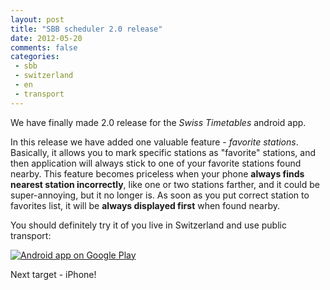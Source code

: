 ```yaml
---
layout: post
title: "SBB scheduler 2.0 release"
date: 2012-05-20
comments: false
categories:
 - sbb
 - switzerland
 - en
 - transport
---
```



We have finally made 2.0 release for the *Swiss Timetables* android app.

In this release we have added one valuable feature - *favorite stations*. Basically, it allows you to mark specific stations as "favorite" stations, and then application will always stick to one of your favorite stations found nearby.
This feature becomes priceless when your phone **always finds nearest station incorrectly**, like one or two stations farther, and it could be super-annoying, but it no longer is. As soon as you put correct station to favorites list, it will be **always displayed first** when found nearby.

You should definitely try it of you live in Switzerland and use public transport:

<a href="https://play.google.com/store/apps/details?id=com.schedulr">
  <img alt="Android app on Google Play"
       src="https://developer.android.com/images/brand/en_app_rgb_wo_60.png" />
</a>

Next target - iPhone!
